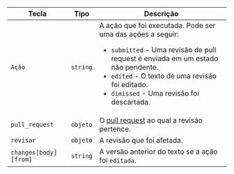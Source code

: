 | Tecla                 | Tipo     | Descrição                                                                           |
| --------------------- | -------- | ----------------------------------------------------------------------------------- |
| `Ação`                | `string` | A ação que foi executada. Pode ser uma das ações a seguir:<ul><li>`submitted` - Uma revisão de pull request é enviada em um estado não pendente.</li><li>`edited` - O texto de uma revisão foi editado.</li><li>`dimissed` - Uma revisão foi descartada.</li></ul> |
| `pull_request`        | `objeto` | O [pull request](/v3/pulls/) ao qual a revisão pertence.                            |
| `revisar`             | `objeto` | A revisão que foi afetada.                                                          |
| `changes[body][from]` | `string` | A versão anterior do texto se a ação foi `editada`.                                 |
